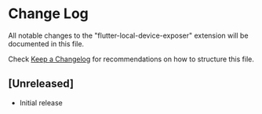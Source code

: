 # Change Log

All notable changes to the "flutter-local-device-exposer" extension will be documented in this file.

Check [Keep a Changelog](http://keepachangelog.com/) for recommendations on how to structure this file.

## [Unreleased]

- Initial release